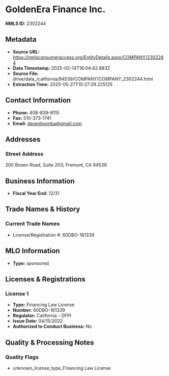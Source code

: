 # GoldenEra Finance Inc.

**NMLS ID:** 2302244

## Metadata
- **Source URL:** https://nmlsconsumeraccess.org/EntityDetails.aspx/COMPANY/2302244
- **Data Timestamp:** 2025-02-14T16:04:42.883Z
- **Source File:** drive/data_/california/94539/COMPANY/COMPANY_2302244.html
- **Extraction Time:** 2025-05-27T10:37:29.225125

## Contact Information
- **Phone:** 408-839-8115
- **Fax:** 510-373-1741
- **Email:** davenloomba@gmail.com

## Addresses
### Street Address
200 Brown Road, Suite 203; Fremont, CA 94539

## Business Information
- **Fiscal Year End:** 12/31

## Trade Names & History
### Current Trade Names
- License/Registration #: 60DBO-161339

## MLO Information
- **Type:** sponsored

## Licenses & Registrations

### License 1
- **Type:** Financing Law License
- **Number:** 60DBO-161339
- **Regulator:** California - DFPI
- **Issue Date:** 04/15/2022
- **Authorized to Conduct Business:** No

## Quality & Processing Notes
### Quality Flags
- unknown_license_type_Financing Law License
